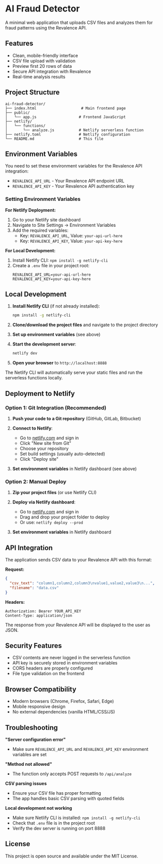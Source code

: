 # AI Fraud Detector

A minimal web application that uploads CSV files and analyzes them for fraud patterns using the Revalence API.

## Features

- Clean, mobile-friendly interface
- CSV file upload with validation
- Preview first 20 rows of data
- Secure API integration with Revalence
- Real-time analysis results

## Project Structure

```
ai-fraud-detector/
├── index.html                    # Main frontend page
├── public/
│   └── app.js                   # Frontend JavaScript
├── netlify/
│   └── functions/
│       └── analyze.js           # Netlify serverless function
├── netlify.toml                 # Netlify configuration
└── README.md                    # This file
```

## Environment Variables

You need to set these environment variables for the Revalence API integration:

- `REVALENCE_API_URL` - Your Revalence API endpoint URL
- `REVALENCE_API_KEY` - Your Revalence API authentication key

### Setting Environment Variables

**For Netlify Deployment:**
1. Go to your Netlify site dashboard
2. Navigate to Site Settings → Environment Variables
3. Add the required variables:
   - Key: `REVALENCE_API_URL`, Value: `your-api-url-here`
   - Key: `REVALENCE_API_KEY`, Value: `your-api-key-here`

**For Local Development:**
1. Install Netlify CLI: `npm install -g netlify-cli`
2. Create a `.env` file in your project root:
   ```
   REVALENCE_API_URL=your-api-url-here
   REVALENCE_API_KEY=your-api-key-here
   ```

## Local Development

1. **Install Netlify CLI** (if not already installed):
   ```bash
   npm install -g netlify-cli
   ```

2. **Clone/download the project files** and navigate to the project directory

3. **Set up environment variables** (see above)

4. **Start the development server**:
   ```bash
   netlify dev
   ```

5. **Open your browser** to `http://localhost:8888`

The Netlify CLI will automatically serve your static files and run the serverless functions locally.

## Deployment to Netlify

### Option 1: Git Integration (Recommended)

1. **Push your code to a Git repository** (GitHub, GitLab, Bitbucket)

2. **Connect to Netlify**:
   - Go to [netlify.com](https://netlify.com) and sign in
   - Click "New site from Git"
   - Choose your repository
   - Set build settings (usually auto-detected)
   - Click "Deploy site"

3. **Set environment variables** in Netlify dashboard (see above)

### Option 2: Manual Deploy

1. **Zip your project files** (or use Netlify CLI)

2. **Deploy via Netlify dashboard**:
   - Go to [netlify.com](https://netlify.com) and sign in
   - Drag and drop your project folder to deploy
   - Or use: `netlify deploy --prod`

3. **Set environment variables** in Netlify dashboard

## API Integration

The application sends CSV data to your Revalence API with this format:

**Request:**
```json
{
  "csv_text": "column1,column2,column3\nvalue1,value2,value3\n...",
  "filename": "data.csv"
}
```

**Headers:**
```
Authorization: Bearer YOUR_API_KEY
Content-Type: application/json
```

The response from your Revalence API will be displayed to the user as JSON.

## Security Features

- CSV contents are never logged in the serverless function
- API key is securely stored in environment variables
- CORS headers are properly configured
- File type validation on the frontend

## Browser Compatibility

- Modern browsers (Chrome, Firefox, Safari, Edge)
- Mobile responsive design
- No external dependencies (vanilla HTML/CSS/JS)

## Troubleshooting

**"Server configuration error"**
- Make sure `REVALENCE_API_URL` and `REVALENCE_API_KEY` environment variables are set

**"Method not allowed"**
- The function only accepts POST requests to `/api/analyze`

**CSV parsing issues**
- Ensure your CSV file has proper formatting
- The app handles basic CSV parsing with quoted fields

**Local development not working**
- Make sure Netlify CLI is installed: `npm install -g netlify-cli`
- Check that `.env` file is in the project root
- Verify the dev server is running on port 8888

## License

This project is open source and available under the MIT License.
